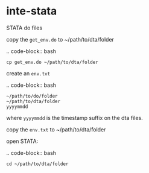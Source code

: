 # inte-stata
STATA do files


copy the `get_env.do` to ~/path/to/dta/folder

.. code-block:: bash

    cp get_env.do ~/path/to/dta/folder

create an `env.txt`

.. code-block:: bash

    ~/path/to/do/folder
    ~/path/to/dta/folder
    yyyymmdd


where `yyyymmdd` is the timestamp suffix on the dta files.

copy the `env.txt` to ~/path/to/dta/folder

open STATA:

.. code-block:: bash

    cd ~/path/to/dta/folder

